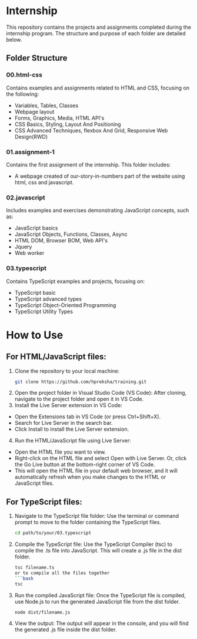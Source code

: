 # Internship

This repository contains the projects and assignments completed during the internship program. The structure and purpose of each folder are detailed below.

## Folder Structure

### 00.html-css
Contains examples and assignments related to HTML and CSS, focusing on the following:
- Variables, Tables, Classes
- Webpage layout
- Forms, Graphics, Media, HTML API's
- CSS Basics, Styling, Layout And Positioning
- CSS Advanced Techniques, flexbox And Grid, Responsive Web Design(RWD)

### 01.assignment-1
Contains the first assignment of the internship. This folder includes:
- A webpage created of our-story-in-numbers part of the website using html, css and javascript.

### 02.javascript
Includes examples and exercises demonstrating JavaScript concepts, such as:
- JavaScript basics
- JavaScript Objects, Functions, Classes, Async
- HTML DOM, Browser BOM, Web API's
- Jquery
- Web worker

### 03.typescript
Contains TypeScript examples and projects, focusing on:
- TypeScript basic
- TypeScript advanced types
- TypeScript Object-Oriented Programming
- TypeScript Utility Types

# How to Use
## For HTML/JavaScript files:
1. Clone the repository to your local machine:
   ```bash
   git clone https://github.com/hpreksha/training.git
2. Open the project folder in Visual Studio Code (VS Code): After cloning, navigate to the project folder and open it in VS Code.
3. Install the Live Server extension in VS Code:
- Open the Extensions tab in VS Code (or press Ctrl+Shift+X).
- Search for Live Server in the search bar.
- Click Install to install the Live Server extension.
4. Run the HTML/JavaScript file using Live Server:
- Open the HTML file you want to view.
- Right-click on the HTML file and select Open with Live Server. Or, click the Go Live button at the bottom-right corner of VS Code.
- This will open the HTML file in your default web browser, and it will automatically refresh when you make changes to the HTML or JavaScript files.

## For TypeScript files:
1. Navigate to the TypeScript file folder: Use the terminal or command prompt to move to the folder containing the TypeScript files.
   ```bash
   cd path/to/your/03.typescript
2. Compile the TypeScript file: Use the TypeScript Compiler (tsc) to compile the .ts file into JavaScript. This will create a .js file in the dist folder.
   ```bash
   tsc filename.ts
   or to compile all the files together
   ```bash
   tsc
3. Run the compiled JavaScript file: Once the TypeScript file is compiled, use Node.js to run the generated JavaScript file from the dist folder.
   ```bash
   node dist/filename.js
4. View the output: The output will appear in the console, and you will find the generated .js file inside the dist folder.

